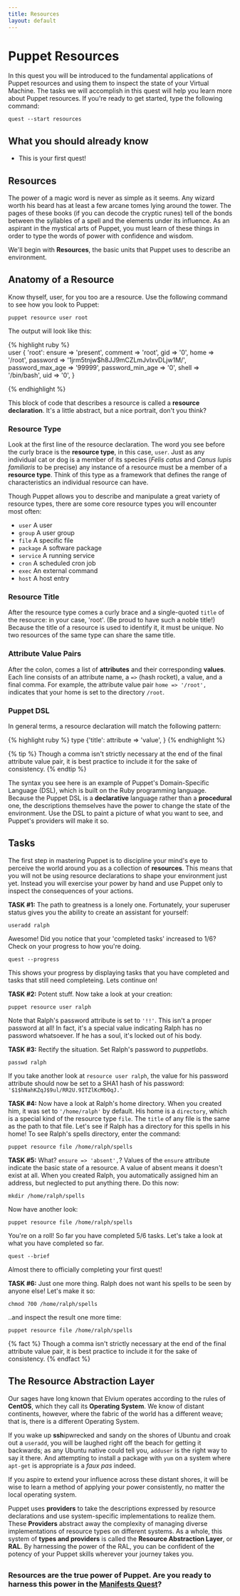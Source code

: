 ```yaml
---
title: Resources
layout: default
---
```


# Puppet Resources

In this quest you will be introduced to the fundamental applications of Puppet resources and using them to inspect the state of your Virtual Machine. The tasks we will accomplish in this quest will help you learn more about Puppet resources. If you're ready to get started, type the following command:

    quest --start resources

## What you should already know

- This is your first quest!

## Resources

The power of a magic word is never as simple as it seems. Any wizard worth his beard has at least a few arcane tomes lying around the tower. The pages of these books (if you can decode the cryptic runes) tell of the bonds between the syllables of a spell and the elements under its influence. As an aspirant in the mystical arts of Puppet, you must learn of these things in order to type the words of power with confidence and wisdom.

We'll begin with **Resources**, the basic units that Puppet uses to describe an environment.

## Anatomy of a Resource

Know thyself, user, for you too are a resource. Use the following command to see how you look to Puppet:

	puppet resource user root
		
The output will look like this:

{% highlight ruby %}	
user { 'root':
  	ensure           => 'present',
  	comment          => 'root',
  	gid              => '0',
  	home             => '/root',
  	password         => '$1$jrm5tnjw$h8JJ9mCZLmJvIxvDLjw1M/',
  	password_max_age => '99999',
  	password_min_age => '0',
  	shell            => '/bin/bash',
  	uid              => '0',
}

{% endhighlight %}

This block of code that describes a resource is called a **resource declaration**. It's a little abstract, but a nice portrait, don't you think? 

### Resource Type
Look at the first line of the resource declaration. The word you see before the curly brace is the **resource type**, in this case, `user`. Just as any individual cat or dog is a member of its species (*Felis catus* and *Canus lupis familiaris* to be precise) any instance of a resource must be a member of a **resource type**. Think of this type as a framework that defines the range of characteristics an individual resource can have.

Though Puppet allows you to describe and manipulate a great variety of resource types, there are some core resource types you will encounter most often: 

* `user` A user
* `group` A user group
* `file` A specific file
* `package` A software package
* `service` A running service
* `cron` A scheduled cron job
* `exec` An external command
* `host` A host entry

### Resource Title
After the resource type comes a curly brace and a single-quoted `title` of the resource: in your case, 'root'. (Be proud to have such a noble title!) Because the title of a resource is used to identify it, it must be unique. No two resources of the same type can share the same title.

### Attribute Value Pairs
After the colon, comes a list of **attributes** and their corresponding **values**. Each line consists of an attribute name, a `=>` (hash rocket), a value, and a final comma. For example, the attribute value pair `home => '/root',` indicates that your home is set to the directory `/root`.

### Puppet DSL

In general terms, a resource declaration will match the following pattern:

{% highlight ruby %}
type {'title':
    attribute => 'value',
}
{% endhighlight %}


{% tip %}
Though a comma isn't strictly necessary at the end of the final attribute value pair, it is best practice to include it for the sake of consistency.
{% endtip %}

The syntax you see here is an example of Puppet's Domain-Specific Language (DSL), which is built on the Ruby programming language. Because the Puppet DSL is a **declarative** language rather than a **procedural** one, the descriptions themselves have the power to change the state of the environment. Use the DSL to paint a picture of what you want to see, and Puppet's providers will make it so.

## Tasks

The first step in mastering Puppet is to discipline your mind's eye to perceive the world around you as a collection of **resources**. This means that you will not be using resource declarations to shape your environment just yet. Instead you will exercise your power by hand and use Puppet only to inspect the consequences of your actions.

**TASK #1:** The path to greatness is a lonely one. Fortunately, your superuser status gives you the ability to create an assistant for yourself:

	useradd ralph

Awesome! Did you notice that your 'completed tasks' increased to 1/6? Check on your progress to how you're doing.

	quest --progress

This shows your progress by displaying tasks that you have completed and tasks that still need completeing. Lets continue on!

**TASK #2:** Potent stuff. Now take a look at your creation:

	puppet resource user ralph
            
Note that Ralph's password attribute is set to `'!!'`. This isn't a proper password at all! In fact, it's a special value indicating Ralph has no password whatsoever. If he has a soul, it's locked out of his body.
	
**TASK #3:** Rectify the situation. Set Ralph's password to *puppetlabs*.

	passwd ralph
		
If you take another look at `resource user ralph`, the value for his password attribute should now be set to a SHA1 hash of his password: `'$1$hNahKZqJ$9ul/RR2U.9ITZlKcMbOqJ.'`

**TASK #4:** Now have a look at Ralph's home directory. When you created him, it was set to `'/home/ralph'` by default. His home is a `directory`, which is a special kind of the resource type `file`. The `title` of any file is the same as the path to that file. Let's see if Ralph has a directory for this spells in his home! To see Ralph's spells directory, enter the command:

	puppet resource file /home/ralph/spells
		
**TASK #5:** What? `ensure => 'absent',`? Values of the `ensure` attribute indicate the basic state of a resource. A value of absent means it doesn't exist at all. When you created Ralph, you automatically assigned him an address, but neglected to put anything there. Do this now:

	mkdir /home/ralph/spells
		
Now have another look:

	puppet resource file /home/ralph/spells

You're on a roll! So far you have completed 5/6 tasks. Let's take a look at what you have completed so far.

	quest --brief

Almost there to officially completing your first quest!

**TASK #6:** Just one more thing. Ralph does not want his spells to be seen by anyone else! Let's make it so:
 
	chmod 700 /home/ralph/spells

..and inspect the result one more time:

	puppet resource file /home/ralph/spells

{% fact %}
Though a comma isn't strictly necessary at the end of the final attribute value pair, it is best practice to include it for the sake of consistency.
{% endfact %}
	 	
## The Resource Abstraction Layer

Our sages have long known that Elvium operates according to the rules of **CentOS**, which they call its **Operating System**. We know of distant continents, however, where the fabric of the world has a different weave; that is, there is a different Operating System.

If you wake up **ssh**ipwrecked and sandy on the shores of Ubuntu and croak out a `useradd`, you will be laughed right off the beach for getting it backwards; as any Ubuntu native could tell you, `adduser` is the right way to say it there. And attempting to install a package with `yum` on a system where `apt-get` is appropriate is a *faux pas* indeed.

If you aspire to extend your influence across these distant shores, it will be wise to learn a method of applying your power consistently, no matter the local operating system.

Puppet uses **providers** to take the descriptions expressed by resource declarations and use system-specific implementations to realize them. These **Providers** abstract away the complexity of managing diverse implementations of resource types on different systems. As a whole, this system of **types and providers** is called the **Resource Abstraction Layer**, or **RAL**. By harnessing the power of the RAL, you can be confident of the potency of your Puppet skills wherever your journey takes you.

## 

### Resources are the true power of Puppet. Are you ready to harness this power in the [Manifests Quest](http://somthing)?